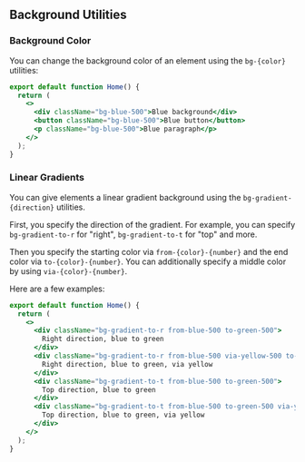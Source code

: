 ## Background Utilities

### Background Color

You can change the background color of an element using the `bg-{color}` utilities:

```jsx
export default function Home() {
  return (
    <>
      <div className="bg-blue-500">Blue background</div>
      <button className="bg-blue-500">Blue button</button>
      <p className="bg-blue-500">Blue paragraph</p>
    </>
  );
}
```

### Linear Gradients

You can give elements a linear gradient background using the `bg-gradient-{direction}` utilities.

First, you specify the direction of the gradient.
For example, you can specify `bg-gradient-to-r` for "right", `bg-gradient-to-t` for "top" and more.

Then you specify the starting color via `from-{color}-{number}` and the end color via `to-{color}-{number}`.
You can additionally specify a middle color by using `via-{color}-{number}`.

Here are a few examples:

```jsx
export default function Home() {
  return (
    <>
      <div className="bg-gradient-to-r from-blue-500 to-green-500">
        Right direction, blue to green
      </div>
      <div className="bg-gradient-to-r from-blue-500 via-yellow-500 to-green-500">
        Right direction, blue to green, via yellow
      </div>
      <div className="bg-gradient-to-t from-blue-500 to-green-500">
        Top direction, blue to green
      </div>
      <div className="bg-gradient-to-t from-blue-500 to-green-500 via-yellow-500">
        Top direction, blue to green, via yellow
      </div>
    </>
  );
}
```
